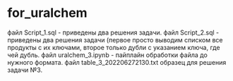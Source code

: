 # for_uralchem
файл Script_1.sql - приведены два решения задачи. 
файл Script_2.sql - приведены два решения задачи (первое просто выводим списком все продукты с их ключами, второе только дубли с указанием ключа, где чей дубль. 
файл uralchem_3.ipynb - пайплайн обработки файла до нужного формата. 
файл table_3_202206272130.txt образец для решения задачи №3. 
